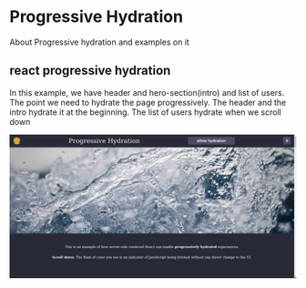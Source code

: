 # Progressive Hydration
About Progressive hydration and examples on it


## react progressive hydration 
In this example, we have header and hero-section(intro) and list of users. The point we need to 
hydrate the page progressively. The header and the intro hydrate it at the beginning. 
The list of users hydrate when we scroll down 

<img src='assets/HomePage.png' alt='Home page screen shot'>